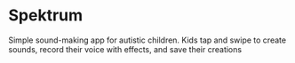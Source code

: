 # Spektrum
Simple sound-making app for autistic children. Kids tap and swipe to create sounds, record their voice with effects, and save their creations
